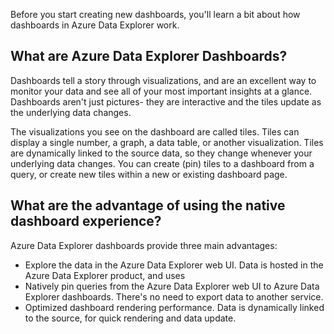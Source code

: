 Before you start creating new dashboards, you'll learn a bit about how dashboards in Azure Data Explorer work. 

## What are Azure Data Explorer Dashboards?

Dashboards tell a story through visualizations, and are an excellent way to monitor your data and see all of your most important insights at a glance. Dashboards aren't just pictures- they are interactive and the tiles update as the underlying data changes.

The visualizations you see on the dashboard are called tiles. Tiles can display a single number, a graph, a data table, or another visualization. Tiles are dynamically linked to the source data, so they change whenever your underlying data changes. You can create (pin) tiles to a dashboard from a query, or create new tiles within a new or existing dashboard page.

## What are the advantage of using the native dashboard experience?

Azure Data Explorer dashboards provide three main advantages:

* Explore the data in the Azure Data Explorer web UI. Data is hosted in the Azure Data Explorer product, and uses 
* Natively pin queries from the Azure Data Explorer web UI to Azure Data Explorer dashboards. There's no need to export data to another service. 
* Optimized dashboard rendering performance. Data is dynamically linked to the source, for quick rendering and data update.